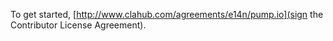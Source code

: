 To get started, [http://www.clahub.com/agreements/e14n/pump.io](sign the Contributor License Agreement).
